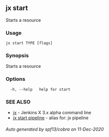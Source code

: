 ## jx start

Starts a resource

### Usage

```
jx start TYPE [flags]
```

### Synopsis

Starts a resource

### Options

```
  -h, --help   help for start
```

### SEE ALSO

* [jx](jx.md)	 - Jenkins X 3.x alpha command line
* [jx start pipeline](jx_start_pipeline.md)	 - alias for: jx pipeline

###### Auto generated by spf13/cobra on 11-Dec-2020
